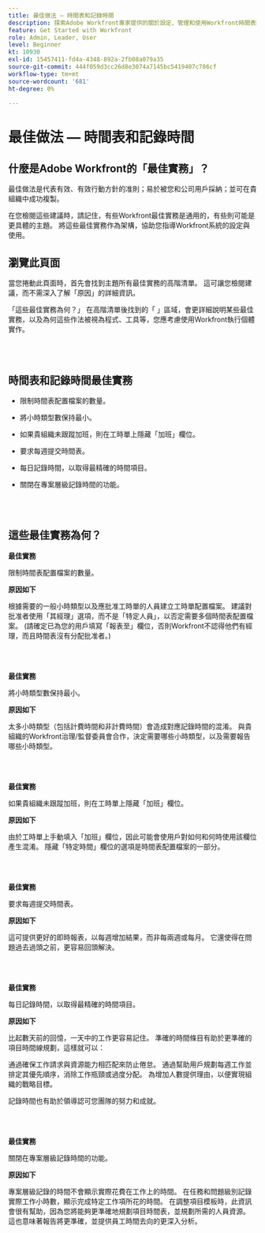 ```yaml
---
title: 最佳做法 — 時間表和記錄時間
description: 探索Adobe Workfront專家提供的關於設定、管理和使用Workfront時間表配置檔案、小時類型、時間表首選項和時間表的最佳做法建議。 （應介於60到160個字元之間，但為184個字元）
feature: Get Started with Workfront
role: Admin, Leader, User
level: Beginner
kt: 10930
exl-id: 15457411-fd4a-4348-892a-2fb08a079a35
source-git-commit: 444f059d3cc26d8e3074a7145bc5419407c786cf
workflow-type: tm+mt
source-wordcount: '681'
ht-degree: 0%

---
```


# 最佳做法 — 時間表和記錄時間

## 什麼是Adobe Workfront的「最佳實務」？

最佳做法是代表有效、有效行動方針的准則；易於被您和公司用戶採納；並可在貴組織中成功複製。

在您檢閱這些建議時，請記住，有些Workfront最佳實務是通用的，有些則可能是更具體的主題。 將這些最佳實務作為架構，協助您指導Workfront系統的設定與使用。

## 瀏覽此頁面

當您捲動此頁面時，首先會找到主題所有最佳實務的高階清單。 這可讓您檢閱建議，而不需深入了解「原因」的詳細資訊。

「這些最佳實務為何？」 在高階清單後找到的「 」區域，會更詳細說明某些最佳實務，以及為何這些作法被視為程式、工具等，您應考慮使用Workfront執行個體實作。

</br>
</br>


## 時間表和記錄時間最佳實務

* 限制時間表配置檔案的數量。

* 將小時類型數保持最小。

* 如果貴組織未跟蹤加班，則在工時單上隱藏「加班」欄位。

* 要求每週提交時間表。

* 每日記錄時間，以取得最精確的時間項目。

* 關閉在專案層級記錄時間的功能。

</br>
</br>



## 這些最佳實務為何？

**最佳實務**

限制時間表配置檔案的數量。



**原因如下**

根據需要的一般小時類型以及應批准工時單的人員建立工時單配置檔案。 建議對批准者使用「其經理」選項，而不是「特定人員」，以否定需要多個時間表配置檔案。 (請確定已為您的用戶填寫「報表至」欄位，否則Workfront不認得他們有經理，而且時間表沒有分配批准者。)

</br>
</br>

**最佳實務**

將小時類型數保持最小。



**原因如下**

太多小時類型（包括計費時間和非計費時間）會造成對應記錄時間的混淆。 與貴組織的Workfront治理/監督委員會合作，決定需要哪些小時類型，以及需要報告哪些小時類型。

</br>
</br>

**最佳實務**

如果貴組織未跟蹤加班，則在工時單上隱藏「加班」欄位。



**原因如下**

由於工時單上手動填入「加班」欄位，因此可能會使用戶對如何和何時使用該欄位產生混淆。 隱藏「特定時間」欄位的選項是時間表配置檔案的一部分。

</br>
</br>

**最佳實務**

要求每週提交時間表。



**原因如下**

這可提供更好的即時報表，以每週增加結果，而非每兩週或每月。 它還使得在問題過去過頭之前，更容易回頭解決。

</br>
</br>

**最佳實務**

每日記錄時間，以取得最精確的時間項目。



**原因如下**

比起數天前的回憶，一天中的工作更容易記住。 準確的時間條目有助於更準確的項目時間線規劃，這樣就可以：

通過確保工作請求與資源能力相匹配來防止倦怠。
通過幫助用戶規劃每週工作並排定其優先順序，消除工作瓶頸或過度分配。
為增加人數提供理由，以便實現組織的戰略目標。


記錄時間也有助於領導認可您團隊的努力和成就。

</br>
</br>

**最佳實務**

關閉在專案層級記錄時間的功能。



**原因如下**

專案層級記錄的時間不會顯示實際花費在工作上的時間。 在任務和問題級別記錄實際工作小時數，顯示完成特定工作項所花的時間。 在調整項目模板時，此資訊會很有幫助，因為您將能夠更準確地規劃項目時間表，並規劃所需的人員資源。 這也意味著報告將更準確，並提供員工時間去向的更深入分析。
